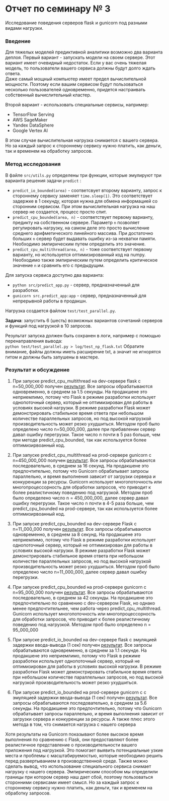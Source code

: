 # Отчет по семинару № 3
Исследование поведения серверов flask и gunicorn под разными видами нагрузки.  

### Введение
Для тяжелых моделей предиктивной аналитики возможно два варианта деплоя. 
Первый вариант - запускать модели на своем сервере. 
Этот вариант имеет очевидный недостаток. 
Если у вас очень тяжелая модель, то пользователи вашего сервиса должны будут долго ждать ответа.  
Даже самый мощный компьютер имеет предел вычислительной мощности. 
Поэтому если вашим сервисом будут пользоваться несколько пользователей одновременно, придется настраивать собственный вычислительный кластер. 

Второй вариант - использовать специальные сервисы, например:  
- TensorFlow Serving
- AWS SageMaker
- Yandex DataSphere
- Google Vertex AI

В этом случае вычислительная нагрузка снимается с вашего сервера. 
Но за каждый запрос к стороннему сервису нужно платить, как деньги, так и временем на обработку запросов. 

### Метод исследования
В файле `src/utils.py` определены три функции, которые эмулируют три варианта решения задачи `predict` :
- `predict_io_bounded(area)` - соответсвует второму варианту, запрос к стороннему сервису заменяет `time.sleep(1)`. 
Это соответствует задержке в 1 секунду, которая нужна для обмена информацией со сторонним сервисом. 
При этом вычислительная нагрузка на наш сервер не создается, процесс просто спит. 
- `predict_cpu_bounded(area, n)` - соответствует первому варианту, предикту на собственном сервере. 
Параметр `n` позволяет регулировать нагрузку, на самом деле это просто вычисление среднего арифметического линейного массива. 
При достаточно больших `n` сервер будет выдавать ошибку из-за нехватки памяти. 
Необходимо эмпирическим путем определить это значение. 
- `predict_cpu_multithread(area, n)` - тоже соответствует первому варианту, но используется оптимизированный код на numpy. 
Необходимо также эмпирическим путем определить критическое значение `n` и сравнить его с предыдущим. 

Для запуска сервиса доступно два варианта: 
- `python src/predict_app.py` - сервер, предназначенный для разработки. 
- `gunicorn src.predict_app:app` - сервер, предназначенный для непрерывной работы в продакшн. 

Нагрузка создается файлом `test/test_parallel.py`.  

**Задача**: запустить 6 (шесть) возможных вариантов сочетаний серверов и функций под нагрузкой в 10 запросов. 

Результат запуска должен быть сохранен в логи, например с помощью перенаправления вывода:  
`python test/test_parallel.py > log/test_np_flask.txt` 
Обратите внимание, файлы должны иметь расширение txt, а значит не игнорятся гитом и должны быть запушены в мастере.  

### Результат и обсуждение
1) При запуске predict_cpu_multithread на dev-сервере flask с n=50_000_000 получен [результат](../log/flask_cpu_multithread.txt). 
Все запросы обрабатываются одновременно, в среднем за 1.5 секунды. 
На продакшене это неприемлимо, потому что Flask в режиме разработки использует однопоточный сервер, который не оптимизирован для работы в условиях высокой нагрузки.
В режиме разработки Flask может демонстрировать стабильное время ответа при небольшом количестве параллельных запросов, но под высокой нагрузкой производительность может резко ухудшиться.
Методом проб было определено число n=50_000_000, далее при прибавлении сервер давал ошибку перегрузки.
Такое число n почти в 5 раз больше, чем при методе predict_cpu_bounded, так как используется более оптимизирвоанный код.


2) При запуске predict_cpu_multithread на prod-сервере gunicorn с n=450_000_000 получен [результат](../log/gunicorn_cpu_multithread.txt). 
Все запросы обрабатываются последовательно, в среднем за 16 секунд. 
На продакшене это предпочтительно, потому что Gunicorn обрабатывает запросы параллельно, и время выполнения зависит от загрузки сервера и конкуренции за ресурсы.
Gunicorn использует многопоточность или многопроцессорность для обработки запросов, что приводит к более реалистичному поведению под нагрузкой.
Методом проб было определено число n = 450_000_000, далее сервер давал ошибку перегрузки.
Такое число n почти в 4-5 раза больше, чем predict_cpu_bounded на prod-сервере, так как используется более оптимизирвоанный код.


3) При запуске predict_cpu_bounded на dev-сервере Flask с n=11_000_000 получен [результат](../log/flask_cpu_bounded.txt). 
Все запросы обрабатываются одновременно, в среднем за 8 секунд.
На продакшене это неприемлимо, потому что Flask в режиме разработки использует однопоточный сервер, который не оптимизирован для работы в условиях высокой нагрузки.
В режиме разработки Flask может демонстрировать стабильное время ответа при небольшом количестве параллельных запросов, но под высокой нагрузкой производительность может резко ухудшиться.
Методом проб было определено число n=11_000_000, далее сервер давал ошибку перегрузки.


4) При запуске predict_cpu_bounded на prod-сервере gunicorn с n=95_000_000 получен [результат](../log/gunicorn_cpu_bounded.txt). 
Все запросы обрабатываются последовательно, в среднем за 42 секунды. 
На продакшене это предпочтительно по сравнению с dev-сервером Flask, но однако менее предпочтительнее, чем работа через predict_cpu_multithread.
Gunicorn использует многопоточность или многопроцессорность для обработки запросов, что приводит к более реалистичному поведению под нагрузкой.
Методом проб было определено n = 95_000_000

   
5) При запуске predict_io_bounded на dev-сервере flask с эмуляцией задержки ввода-вывода (1 сек) получен [результат](../log/flask_io_bounded.txt). 
Все запросы обрабатываются одновременно, в среднем за 1.1 секундe. 
На продакшене это неприемлимо, потому что Flask в режиме разработки использует однопоточный сервер, который не оптимизирован для работы в условиях высокой нагрузки.
В режиме разработки Flask может демонстрировать стабильное время ответа при небольшом количестве параллельных запросов, но под высокой нагрузкой производительность может резко ухудшиться.


6) При запуске predict_io_bounded на prod-сервере gunicorn с с эмуляцией задержки ввода-вывода (1 сек) получен [результат](../log/gunicorn_io_bounded.txt). 
Все запросы обрабатываются последовательно, в среднем за 5.6 секунды. 
На продакшене это предпочтительно, потому что Gunicorn обрабатывает запросы параллельно, и время выполнения зависит от загрузки сервера и конкуренции за ресурсы.
А также плюс этого метода в том, что снимается нагрузка с нашего сервера
   
Хотя результаты на Gunicorn показывают более высокое время выполнения по сравнению с Flask, они предоставляют более реалистичное представление о производительности вашего приложения под нагрузкой. Это помогает выявить потенциальные узкие места и проблемы с масштабируемостью, которые необходимо решить перед развертыванием в производственной среде.
Также можно  сделать вывод, что использование специального сервиса снимает нагрузку с нашего сервера. 
Эмпирическим способом мы определили границы при котором сервер наш дает сбой, поэтому пользоваться сторонними сервисами имеет смысл.
Но за каждый запрос к стороннему сервису нужно платить, как деньги, так и временем на обработку запросов.
